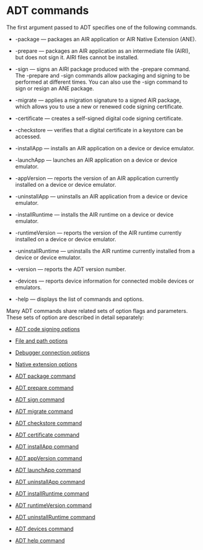 # ADT commands

The first argument passed to ADT specifies one of the following commands.

- -package — packages an AIR application or AIR Native Extension (ANE).

- -prepare — packages an AIR application as an intermediate file (AIRI), but
  does not sign it. AIRI files cannot be installed.

- -sign — signs an AIRI package produced with the -prepare command. The -prepare
  and -sign commands allow packaging and signing to be performed at different
  times. You can also use the -sign command to sign or resign an ANE package.

- -migrate — applies a migration signature to a signed AIR package, which allows
  you to use a new or renewed code signing certificate.

- -certificate — creates a self-signed digital code signing certificate.

- -checkstore — verifies that a digital certificate in a keystore can be
  accessed.

- -installApp — installs an AIR application on a device or device emulator.

- -launchApp — launches an AIR application on a device or device emulator.

- -appVersion — reports the version of an AIR application currently installed on
  a device or device emulator.

- -uninstallApp — uninstalls an AIR application from a device or device
  emulator.

- -installRuntime — installs the AIR runtime on a device or device emulator.

- -runtimeVersion — reports the version of the AIR runtime currently installed
  on a device or device emulator.

- -uninstallRuntime — uninstalls the AIR runtime currently installed from a
  device or device emulator.

- -version — reports the ADT version number.

- -devices — reports device information for connected mobile devices or
  emulators.

- -help — displays the list of commands and options.

Many ADT commands share related sets of option flags and parameters. These sets
of option are described in detail separately:

- [ADT code signing options](WS5b3ccc516d4fbf351e63e3d118666ade46-7f72.html)

- [File and path options](WS901d38e593cd1bac1e63e3d128fc240122-7ff2.html)

- [Debugger connection options](WS901d38e593cd1bac1e63e3d128fc240122-7ff1.html)

- [Native extension options](WS901d38e593cd1bac1e63e3d128fc240122-7ff0.html)

- [ADT package command](WS901d38e593cd1bac1e63e3d128cdca935b-8000.html)
- [ADT prepare command](WS901d38e593cd1bac1e63e3d128fc240122-7fff.html)
- [ADT sign command](WS901d38e593cd1bac1e63e3d128fc240122-7ffe.html)
- [ADT migrate command](WS901d38e593cd1bac1e63e3d128fc240122-7ffd.html)
- [ADT checkstore command](WS901d38e593cd1bac1e63e3d12905776a90-8000.html)
- [ADT certificate command](WS901d38e593cd1bac1e63e3d128fc240122-7ffc.html)
- [ADT installApp command](WS901d38e593cd1bac1e63e3d128fc240122-7ffa.html)
- [ADT appVersion command](WS901d38e593cd1bac1e63e3d128fc240122-7ff9.html)
- [ADT launchApp command](WS901d38e593cd1bac1e63e3d128fc240122-7ff8.html)
- [ADT uninstallApp command](WS901d38e593cd1bac1e63e3d128fc240122-7ff7.html)
- [ADT installRuntime command](WS901d38e593cd1bac1e63e3d128fc240122-7ff6.html)
- [ADT runtimeVersion command](WS901d38e593cd1bac1e63e3d128fc240122-7ff5.html)
- [ADT uninstallRuntime command](WS901d38e593cd1bac1e63e3d128fc240122-7ff4.html)
- [ADT devices command](WSd6d4f896b3a8801b24e4e975138ba7d1658-8000.html)
- [ADT help command](WS901d38e593cd1bac1e63e3d129194b1eff-8000.html)
